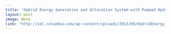 ```yaml
---
title: 'Hybrid Energy Generation and Allocation System with Pumped Hydro Storage '
layout: post
image: None
link: "http://sel.columbia.edu/wp-content/uploads/2013/09/HybridEnergy_PumpedHydro.pdf"
---
```



 
